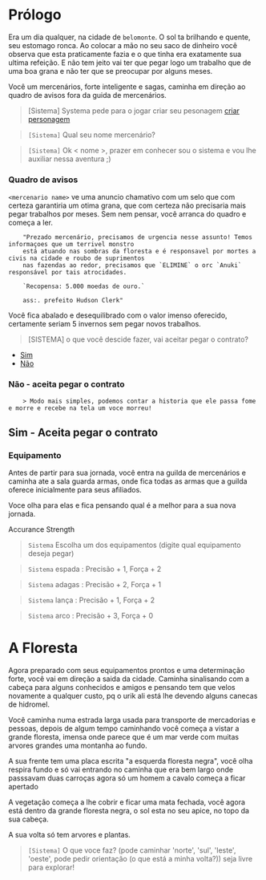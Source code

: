# Prólogo

Era um dia qualquer, na cidade de `belomonte`. O sol ta brilhando e quente, seu estomago ronca.
Ao colocar a mão no seu saco de dinheiro você observa que esta praticamente fazia e o que tinha era exatamente sua ultima refeição.
E não tem jeito vai ter que pegar logo um trabalho que de uma boa grana e não ter que se preocupar por alguns meses.

Você um mercenários, forte inteligente e sagas, caminha em direção ao quadro de avisos fora da guida de mercenários.


> [Sistema] Systema pede para o jogar criar seu pesonagem [criar personagem](#criar-personagem)

> `[Sistema]` Qual seu nome mercenário?

> `[Sistema]` Ok < nome >, prazer em conhecer sou o sistema e vou lhe auxiliar nessa aventura ;)

### Quadro de avisos
`<mercenario name>` ve uma anuncio chamativo com um selo que com certeza garantiria um otima grana, que com certeza não precisaria mais pegar trabalhos por meses.
Sem nem pensar, você arranca do quadro e começa a ler.

        "Prezado mercenário, precisamos de urgencia nesse assunto! Temos informaçoes que um terrivel monstro
        está atuando nas sombras da floresta e é responsavel por mortes a civis na cidade e roubo de suprimentos 
        nas fazendas ao redor, precisamos que `ELIMINE` o orc `Anuki` responsável por tais atrocidades.
        
        `Recopensa: 5.000 moedas de ouro.`
        
        ass:. prefeito Hudson Clerk"

Você fica abalado e desequilibrado com o valor imenso oferecido, certamente seriam 5 invernos sem pegar novos trabalhos.

> [SISTEMA] o que você descide fazer, vai aceitar pegar o contrato?
- [Sim](#não-aceita-pegar-o-contrato)
- [Não](#não---aceita-pegar-o-contrato)


### Não - aceita pegar o contrato

        > Modo mais simples, podemos contar a historia que ele passa fome e morre e recebe na tela um voce morreu!

## Sim - Aceita pegar o contrato


### Equipamento
Antes de partir para sua jornada, você entra na guilda de mercenários e caminha ate a sala guarda armas, onde fica todas as armas que a guilda oferece inicialmente para seus afiliados.

Voce olha para elas e fica pensando qual é a melhor para a sua nova jornada.

Accurance
Strength

> `Sistema` Escolha um dos equipamentos (digite qual equipamento deseja pegar)

> `Sistema` espada : Precisão + 1, Força + 2

> `Sistema` adagas : Precisão + 2, Força + 1

> `Sistema` lança : Precisão + 1, Força + 2

> `Sistema` arco : Precisão + 3, Força + 0

# A Floresta
Agora preparado com seus equipamentos prontos e uma determinação forte, você vai em direção a saida da cidade.
Caminha sinalisando com a cabeça para alguns conhecidos e amigos e pensando tem que velos novamente a qualquer custo, pq o urik ali está lhe devendo alguns canecas de hidromel.

Você caminha numa estrada larga usada para transporte de mercadorias e pessoas, depois de algum tempo caminhando você começa a vistar a grande floresta, imensa onde parece que é um mar verde com muitas arvores grandes uma montanha ao fundo.

A sua frente tem uma placa escrita "a esquerda floresta negra", você olha respira fundo e só vai entrando no caminha que era bem largo onde passsavam duas carroças agora só um homem a cavalo começa a ficar apertado

A vegetação começa a lhe cobrir e ficar uma mata fechada, você agora está dentro da grande floresta negra, o sol esta no seu apice, no topo da sua cabeça.

A sua volta só tem arvores e plantas.

> `[Sistema]` O que voce faz? (pode caminhar 'norte', 'sul', 'leste', 'oeste', pode pedir orientação (o que está a minha volta?)) seja livre para explorar!
